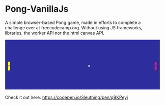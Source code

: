 # Pong-VanillaJs
A simple browser-based Pong game, made in efforts to complete a challenge over at freecodecamp.org.
Without using JS frameworks, libraries, the worker API nor the html canvas API.

![alt text](/imgs/demo.PNG)

Check it out here:
https://codepen.io/Sleuthing/pen/qBKPeyj